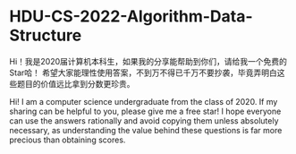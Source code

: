 # HDU-CS-2022-Algorithm-Data-Structure

Hi！我是2020届计算机本科生，如果我的分享能帮助到你们，请给我一个免费的Star哈！
希望大家能理性使用答案，不到万不得已千万不要抄袭，毕竟弄明白这些题目的价值远比拿到分数更珍贵。

Hi! I am a computer science undergraduate from the class of 2020. If my sharing can be helpful to you, please give me a free star!
I hope everyone can use the answers rationally and avoid copying them unless absolutely necessary, as understanding the value behind these questions is far more precious than obtaining scores.

